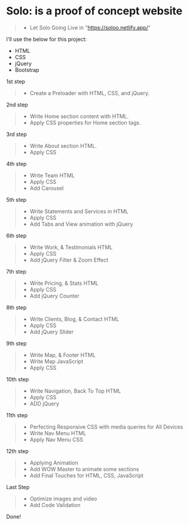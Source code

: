 # Solo: is a proof of concept website

> - Let Solo Going Live in "https://soloo.netlify.app/" 


I'll use the below for this project: 
  - HTML
  - CSS
  - jQuery
  - Bootstrap

1st step
> - Create a Preloader with HTML, CSS, and jQuery.

2nd step
> - Write Home section content with HTML.
> - Apply CSS properties for Home section tags.

3rd step
> - Write About section HTML.
> - Apply CSS

4th step
> - Write Team HTML
> - Apply CSS
> - Add Carousel

5th step
> - Write Statements and Services in HTML
> - Apply CSS
> - Add Tabs and View animation with jQuery

6th step
> - Write Work, & Testimonials HTML
> - Apply CSS
> - Add jQuery Filter & Zoom Effect

7th step
> - Write Pricing, & Stats HTML
> - Apply CSS
> - Add jQuery Counter

8th step
> - Write Clients, Blog, & Contact HTML
> - Apply CSS
> - Add jQuery Slider

9th step
> - Write Map, & Footer HTML
> - Write Map JavaScript
> - Apply CSS

10th step
> - Write Navigation, Back To Top HTML
> - Apply CSS
> - ADD jQuery

11th step
> - Perfecting Responsive CSS with media queries for All Devices
> - Write Nav Menu HTML
> - Apply Nav Menu CSS

12th step
> - Applying Animation
> - Add WOW Master to animate some sections
> - Add Final Touches for HTML, CSS, JavaScript

Last Step
> - Optimize images and video
> - Add Code Validation

Done!


